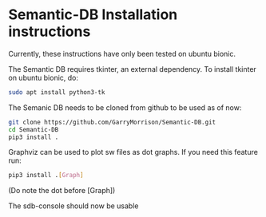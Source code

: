 # Semantic-DB Installation instructions

Currently, these instructions have only been tested on ubuntu bionic.

The Semantic DB requires tkinter, an external dependency. To install tkinter
on ubuntu bionic, do:

```bash
sudo apt install python3-tk
```

The Semanic DB needs to be cloned from github to be used as of now:

```bash
git clone https://github.com/GarryMorrison/Semantic-DB.git
cd Semantic-DB
pip3 install .
```

Graphviz can be used to plot sw files as dot graphs. If you need this feature run:
```bash
pip3 install .[Graph]
```
(Do note the dot before [Graph])

The sdb-console should now be usable
